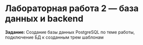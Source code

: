 ﻿# Лабораторная работа 2 — база данных и backend
**Задание:** Создание базы данных PostgreSQL по теме работы, подключение БД к созданным трем шаблонам


